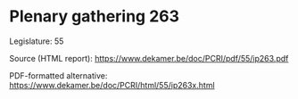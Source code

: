 # Plenary gathering 263

Legislature: 55

Source (HTML report): https://www.dekamer.be/doc/PCRI/pdf/55/ip263.pdf

PDF-formatted alternative: https://www.dekamer.be/doc/PCRI/html/55/ip263x.html


